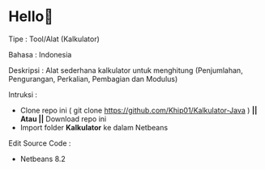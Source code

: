 # Hello👋

Tipe : Tool/Alat
(Kalkulator)

Bahasa : Indonesia

Deskripsi :
  Alat sederhana kalkulator untuk menghitung (Penjumlahan, Pengurangan, Perkalian, Pembagian dan Modulus) 

Intruksi : 
- Clone repo ini ( git clone https://github.com/Khip01/Kalkulator-Java ) **|| Atau ||** Download repo ini
- Import folder __Kalkulator__ ke dalam Netbeans

Edit Source Code :
- Netbeans 8.2
